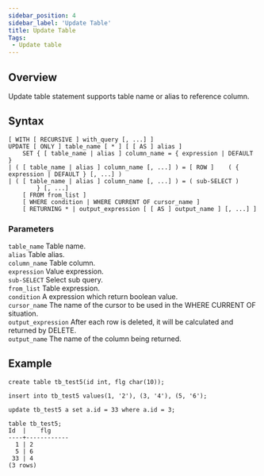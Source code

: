 ```yaml
---
sidebar_position: 4
sidebar_label: 'Update Table'
title: Update Table
Tags:
 - Update table
---
```


## Overview
Update table statement supports table name or alias to reference column.

## Syntax
```
[ WITH [ RECURSIVE ] with_query [, ...] ]
UPDATE [ ONLY ] table_name [ * ] [ [ AS ] alias ]
    SET { [ table_name | alias ] column_name = { expression | DEFAULT } 
| ( [ table_name | alias ] column_name [, ...] ) = [ ROW ]    ( { expression | DEFAULT } [, ...] )
| ( [ table_name | alias ] column_name [, ...] ) = ( sub-SELECT )
        } [, ...]
    [ FROM from_list ]
    [ WHERE condition | WHERE CURRENT OF cursor_name ]
    [ RETURNING * | output_expression [ [ AS ] output_name ] [, ...] ]
```

### **Parameters**
```table_name```
	Table name.  
```alias```
	Table alias.  
```column_name```
	Table column.  
```expression```
	Value expression.  
```sub-SELECT```
	Select sub query.  
```from_list```
	Table expression.  
```condition```
	A expression which return boolean value.  
```cursor_name```
	The name of the cursor to be used in the WHERE CURRENT OF situation.  
```output_expression```
	After each row is deleted, it will be calculated and returned by DELETE.  
```output_name```
	The name of the column being returned.  

## Example
```
create table tb_test5(id int, flg char(10));

insert into tb_test5 values(1, '2'), (3, '4'), (5, '6');

update tb_test5 a set a.id = 33 where a.id = 3;

table tb_test5;
Id  |    flg
----+------------
  1 | 2
  5 | 6
 33 | 4
(3 rows)
```

